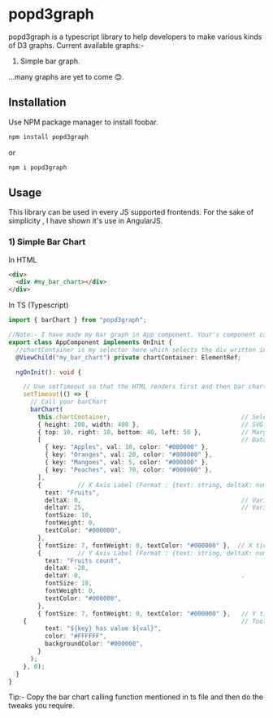 # popd3graph

popd3graph is a typescript library to help developers to make various kinds of D3 graphs.
Current available graphs:-

1. Simple bar graph.

...many graphs are yet to come 😊.

## Installation

Use NPM package manager to install foobar.

```bash
npm install popd3graph
```

or

```bash
npm i popd3graph
```

## Usage

This library can be used in every JS supported frontends. For the sake of simplicity , I have shown it's use in AngularJS.

### 1) Simple Bar Chart

In HTML

```html
<div>
  <div #my_bar_chart></div>
</div>
```

In TS (Typescript)

```ts
import { barChart } from "popd3graph";

//Note:- I have made my bar graph in App component. Your's component can be diffrent.
export class AppComponent implements OnInit {
  //chartContainer is my selector here which selects the div written in HTML.
  @ViewChild("my_bar_chart") private chartContainer: ElementRef;

  ngOnInit(): void {

    // Use setTimeout so that the HTML renders first and then bar chart renders. If not done it might give errors.
    setTimeout(() => {
      // Call your barChart
      barChart(
        this.chartContainer,                                    // Selector
        { height: 200, width: 400 },                            // SVG Dimensions ( Format: {height: number , width: number} )
        { top: 10, right: 10, bottom: 40, left: 50 },           // Margins ( Format: {top: number, right: number, bottom: number, left: number} )
        [                                                       // Data ( Format: {key: string, val: number, color:string}[] )
          { key: "Apples", val: 10, color: "#000000" },
          { key: "Oranges", val: 20, color: "#000000" },
          { key: "Mangoes", val: 5, color: "#000000" },
          { key: "Peaches", val: 70, color: "#000000" },
        ],
        {          // X Axis Label (Format : {text: string, deltaX: number, deltaY: number, fontSize: number, fontWeight:number, textColor: string})
          text: "Fruits",                                      
          deltaX: 0,                                            // Variation of x value from the middle.
          deltaY: 25,                                           // Variation of y value from the xAxis.
          fontSize: 10,
          fontWeight: 0,
          textColor: "#000000",
        },
        { fontSize: 7, fontWeight: 0, textColor: "#000000" },  // X ticks configurations.
        {          // Y Axis Label (Format : {text: string, deltaX: number, deltaY: number, fontSize: number, fontWeight:number, textColor: string})
          text: "Fruits count",
          deltaX: -20,                                          
          deltaY: 0,                                            .
          fontSize: 10,
          fontWeight: 0,
          textColor: "#000000",
        },
        { fontSize: 7, fontWeight: 0, textColor: "#000000" },   // Y ticks configurations.
    {                                                           // Tooltip configurations.
          text: "${key} has value ${val}",
          color: "#FFFFFF",
          backgroundColor: "#000000",
        }
      );
    }, 0);
  }
}
```

Tip:- Copy the bar chart calling function mentioned in ts file and then do the tweaks you require.
